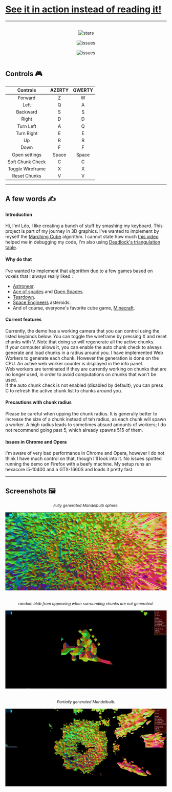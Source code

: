 # [See it in action instead of reading it!](https://lele394.github.io/threejs_shenannigans/)
---
<div align="center" style="display: flex; justify-content: space-evenly;">
    <span>

![stars](https://img.shields.io/github/stars/lele394/threejs_shenannigans?style=for-the-badge&labelColor=333A73&color=333A73)
    </span>
    <span>

![issues](https://img.shields.io/github/issues/lele394/threejs_shenannigans?style=for-the-badge&labelColor=387ADF&color=387ADF)
    </span>
    <span>

![issues](https://img.shields.io/github/watchers/lele394/threejs_shenannigans?style=for-the-badge&labelColor=50C4ED&color=50C4ED)
    </span>
</div>


## Controls 🎮

| Controls         	| AZERTY 	| QWERTY 	|
|:----------------:	|:--------:	|:--------:	|
| Forward          	| Z      	| W      	|
| Left             	| Q      	| A      	|
| Backward         	| S      	| S      	|
| Right            	| D      	| D      	|
| Turn Left        	| A      	| Q      	|
| Turn Right       	| E      	| E      	|
| Up               	| R      	| R      	|
| Down             	| F      	| F      	|
| Open settings    	| Space  	| Space  	|
| Soft Chunk Check 	| C      	| C      	|
| Toggle Wireframe 	| X      	| X      	|
| Reset Chunks     	| V      	| V      	|

---

## A few words ✍️

#### Introduction
Hi, I'ml Léo, I like creating a bunch of stuff by smashing my keyboard. This project is part of my journey in 3D graphics. I've wanted to implement by myself the [Marching Cube](https://en.wikipedia.org/wiki/Marching_cubes) algorithm. I cannot state how much [this video](https://www.youtube.com/watch?v=KvwVYJY_IZ4)  helped me in debugging my code, I'm also using [Deadlock's triangulation table](https://pastebin.com/6TN46s9p).

#### Why do that

I've wanted to implement that algorithm due to a few games based on voxels that I always really liked :
 - [Astroneer](https://store.steampowered.com/app/361420/ASTRONEER/).
 - [Ace of spades](https://store.steampowered.com/app/224540/Ace_of_Spades_Battle_Builder/) and [Open Spades](https://openspades.yvt.jp/).
 - [Teardown](https://store.steampowered.com/app/1167630/Teardown/).
 - [Space Engineers](https://store.steampowered.com/app/244850/Space_Engineers/) asteroids.
 - And of course, everyone's favorite cube game, [Minecraft](https://en.wikipedia.org/wiki/Minecraft).

#### Current features

Currently, the demo has a working camera that you can control using the listed keybinds below.
You can toggle the wireframe by pressing X and reset chunks with V. Note that doing so will regenerate all the active chunks. <br>
If your computer allows it, you can enable the auto chunk check to always generate and load chunks in a radius around you. I have implemented Web Workers to generate each chunk. However the generation is done on the CPU. An active web worker counter is displayed in the info panel. <br>
Web workers are terminated if they are currently working on chunks that are no longer used, in order to avoid computations on chunks that won't be used. <br>
If the auto chunk check is not enabled (disabled by default), you can press C to refresh the active chunk list to chunks around you. <br>

#### Precautions with chunk radius
Please be careful when upping the chunk radius. It is generally better to increase the size of a chunk instead of teh radius, as each chunk will spawn a worker. A high radius leads to sometimes absurd amounts of workers; I do not recommend going past 5, which already spawns 515 of them.

#### Issues in Chrome and Opera
I'm aware of very bad performance in Chrome and Opera, however I do not think I have much control on that, though I'll look into it. No issues spotted running the demo on Firefox with a beefy machine. My setup runs an hexacore i5-10400 and a GTX-1660S and loads it pretty fast.


---
## Screenshots 🖼️


<p align="center" style="font-style: italic; font-size: .75rem; margin: 0;">  
Fully generated Mandelbulb sphere.
</p>

![1](./res/screenshots/1.png)


<br>
<p align="center" style="font-style: italic; font-size: .75rem; margin: 0;">  
random blob from appearing when surrounding chunks are not generated.
</p>

![2](./res/screenshots/2.png)


<br>
<p align="center" style="font-style: italic; font-size: .75rem; margin: 0;">  
Partially generated Mandelbulb.
</p>

![3](./res/screenshots/3.png)